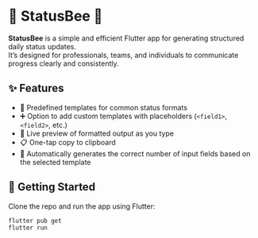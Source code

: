 # 🐝 StatusBee 🐝

**StatusBee** is a simple and efficient Flutter app for generating structured daily status updates.  
It’s designed for professionals, teams, and individuals to communicate progress clearly and consistently.

## ✨ Features

- 📄 Predefined templates for common status formats
- ➕ Option to add custom templates with placeholders (`<field1>`, `<field2>`, etc.)
- 🧾 Live preview of formatted output as you type
- 📋 One-tap copy to clipboard
- 🔄 Automatically generates the correct number of input fields based on the selected template

## 🚀 Getting Started

Clone the repo and run the app using Flutter:

```bash
flutter pub get
flutter run
